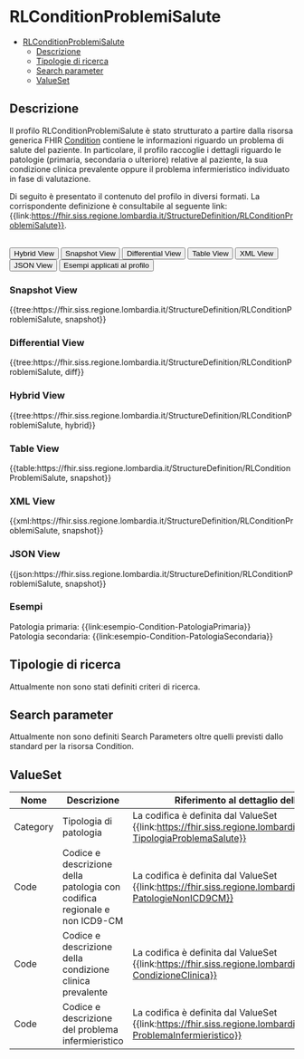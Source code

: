 # RLConditionProblemiSalute

- [RLConditionProblemiSalute](#rlconditionproblemisalute)
  - [Descrizione](#descrizione)
  - [Tipologie di ricerca](#tipologie-di-ricerca)
  - [Search parameter](#search-parameter)
  - [ValueSet](#valueset)

## Descrizione

Il profilo RLConditionProblemiSalute è stato strutturato a partire dalla risorsa generica FHIR  [Condition](http://hl7.org/fhir/R4/condition.html) contiene le informazioni riguardo un problema di salute del paziente. In particolare, il profilo raccoglie i dettagli riguardo le patologie (primaria, secondaria o ulteriore) relative al paziente, la sua condizione clinica prevalente oppure il problema infermieristico individuato in fase di valutazione.

Di seguito è presentato il contenuto del profilo in diversi formati. La corrispondente definizione è consultabile al seguente link: {{link:https://fhir.siss.regione.lombardia.it/StructureDefinition/RLConditionProblemiSalute}}.

<br>
<div class="tab">
  <button class="tablinks active" onclick="openTab(event, 'Hybrid View')">Hybrid View</button>
  <button class="tablinks" onclick="openTab(event, 'Snapshot View')">Snapshot View</button>
  <button class="tablinks" onclick="openTab(event, 'Differential View')">Differential View</button>
  <button class="tablinks" onclick="openTab(event, 'Table View')">Table View</button>
  <button class="tablinks" onclick="openTab(event, 'XML View')">XML View</button>
  <button class="tablinks" onclick="openTab(event, 'JSON View')">JSON View</button>
  <button class="tablinks" onclick="openTab(event, 'Esempi')">Esempi applicati al profilo</button>
</div>

<div id="Snapshot View" class="tabcontent">
  <h3>Snapshot View</h3>
{{tree:https://fhir.siss.regione.lombardia.it/StructureDefinition/RLConditionProblemiSalute, snapshot}}
</div>

<div id="Differential View" class="tabcontent">
  <h3>Differential View</h3>
{{tree:https://fhir.siss.regione.lombardia.it/StructureDefinition/RLConditionProblemiSalute, diff}}
</div>

<div id="Hybrid View" class="tabcontent"  style="display:block">
  <h3>Hybrid View</h3>
{{tree:https://fhir.siss.regione.lombardia.it/StructureDefinition/RLConditionProblemiSalute, hybrid}}
</div>

<div id="Table View" class="tabcontent">
  <h3>Table View</h3>
{{table:https://fhir.siss.regione.lombardia.it/StructureDefinition/RLConditionProblemiSalute, snapshot}}
</div>

<div id="XML View" class="tabcontent">
  <h3>XML View</h3>
{{xml:https://fhir.siss.regione.lombardia.it/StructureDefinition/RLConditionProblemiSalute, snapshot}}
</div>

<div id="JSON View" class="tabcontent">
  <h3>JSON View</h3>
{{json:https://fhir.siss.regione.lombardia.it/StructureDefinition/RLConditionProblemiSalute, snapshot}}
</div>

<div id="Esempi" class="tabcontent">
  <h3>Esempi</h3>
  Patologia primaria: {{link:esempio-Condition-PatologiaPrimaria}}
  <br>
  Patologia secondaria: {{link:esempio-Condition-PatologiaSecondaria}}
</div>

<!-- ===================================================FINE SEZIONE=================================================== -->

## Tipologie di ricerca

Attualmente non sono stati definiti criteri di ricerca.

<!-- ===================================================FINE SEZIONE=================================================== -->

## Search parameter

Attualmente non sono definiti Search Parameters oltre quelli previsti dallo standard per la risorsa Condition.

<!-- ===================================================FINE SEZIONE=================================================== -->

## ValueSet

| Nome | Descrizione | Riferimento al dettaglio della codifica |
|---|---|---|
| Category | Tipologia di patologia | La codifica è definita dal ValueSet {{link:https://fhir.siss.regione.lombardia.it/ValueSet/SGDT-TipologiaProblemaSalute}} |
| Code | Codice e descrizione della patologia con codifica regionale e non ICD9-CM | La codifica è definita dal ValueSet {{link:https://fhir.siss.regione.lombardia.it/ValueSet/SGDT-PatologieNonICD9CM}} |
| Code | Codice e descrizione della condizione clinica prevalente | La codifica è definita dal ValueSet {{link:https://fhir.siss.regione.lombardia.it/ValueSet/SIAD-CondizioneClinica}} |
| Code | Codice e descrizione del problema infermieristico | La codifica è definita dal ValueSet {{link:https://fhir.siss.regione.lombardia.it/ValueSet/SGDT-ProblemaInfermieristico}} |